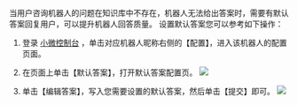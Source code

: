 当用户咨询机器人的问题在知识库中不存在，机器人无法给出答案时，需要有默认答案回复用户，可以提升机器人回答质量。
设置默认答案您可以参考如下操作：
1. 登录 [小微控制台](http://console.tce.fsphere.cn/prophet) ，单击对应机器人昵称右侧的【配置】，进入该机器人的配置页面。

2. 在页面上单击【默认答案】，打开默认答案配置页。
![](http://imgcache.tce.fsphere.cn/image/mc.qcloudimg.com/static/img/deeb52c8e3789e3d465058d197da6e5e/image.png)

3. 单击【编辑答案】，写入您需要设置的默认答案，然后单击【提交】即可。
![](http://imgcache.tce.fsphere.cn/image/mc.qcloudimg.com/static/img/01dc99f6f0b40fb3b4ded17f67693903/image.png)
